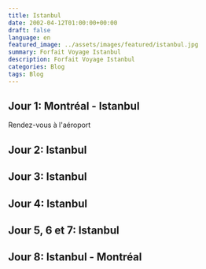 ```yaml
---
title: Istanbul
date: 2002-04-12T01:00:00+00:00
draft: false
language: en
featured_image: ../assets/images/featured/istanbul.jpg
summary: Forfait Voyage Istanbul
description: Forfait Voyage Istanbul
categories: Blog
tags: Blog
---
```


## Jour 1: Montréal - Istanbul

Rendez-vous à l'aéroport

## Jour 2: Istanbul
## Jour 3: Istanbul
## Jour 4: Istanbul
## Jour 5, 6 et 7: Istanbul
## Jour 8: Istanbul - Montréal
